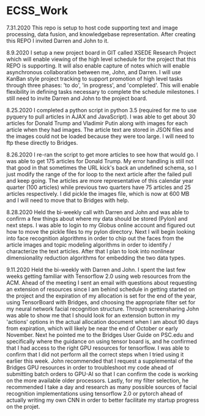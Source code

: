# ECSS_Work
7.31.2020 
This repo is setup to host code supporting text and image processing, data fusion, and knowledgebase representation. After creating this REPO I invited Darren and John to it.

8.9.2020 
I setup a new project board in GIT called XSEDE Research Project which will enable viewing of the high level schedule for the project that this REPO is supporting. It will also enable capture of notes which will enable asynchronous collaboration between me, John, and Darren. I will use KanBan style project tracking to support promotion of high level tasks through three phases: 'to do', 'in progress', and 'completed'. This will enable flexibility in defining tasks necessary to complete the schedule milestones. I still need to invite Darren and John to the project board.

8.25.2020
I completed a python script in python 3.5 (required for me to use pyquery to pull articles in AJAX and JavaScript). I was able to get about 30 articles for Donald Trump and Vladimir Putin along with images for each article when they had images. The article text are stored in JSON files and the images could not be loaded because they were too large. I will need to ftp these directly to Bridges.

8.26.2020
I re-ran the script to get more articles to see how that would go. I was able to get 175 articles for Donald Trump. My error handling is still not that good in that sometimes the URL kick's back an undefined schema, so I just modify the range of the for loop to the next article after the failed pull and keep going. The articles are more representative of this calendar year quarter (100 articles) while previous two quarters have 75 articles and 25 articles respectively. I did pickle the images file, which is now at 600 MB and I will need to move that to Bridges with help. 

8.28.2020
Held the bi-weekly call with Darren and John and was able to confirm a few things about where my data should be stored (Pylon) and next steps. I was able to login to my Globus online account and figured out how to move the pickle files to my pylon directory. Next I will begin looking into face recognition algorithms in order to chip out the faces from the article images and topic modeling algorithms in order to identify / characterize the text articles. After that I plan to look into nonlinear dimensionality reduction algorithms for embedding the two data types.

9.11.2020
Held the bi-weekly with Darren and John. I spent the last few weeks getting familiar with Tensorflow 2.0 using web resources from the ACM. Ahead of the meeting I sent an email with questions about requesting an extension of resources since I am behind schedule in getting started on the project and the expiration of my allocation is set for the end of the year, using TensorBoard with Bridges, and choosing the appropriate filter set for my neural network facial recognition structure. Through screensharing John was able to show me that I should look for an extension button in my 'actions' options in the actual allocation document when I am about 90 days from expiration, which will likely be near the end of October or early November. Next he pointed me to the Bridges User Guide on PSC.edu and specifically where the guidance on using tensor board is, and he confirmed that I had access to the right GPU resources for tensorflow. I was able to confirm that I did not perform all the correct steps when I tried using it earlier this week. John recommended that I request a supplemental of the Bridges GPU resources in order to troubleshoot my code ahead of submitting batch orders to GPU-AI so that I can confirm the code is working on the more available older processors. Lastly, for my filter selection, he recommended I take a day and research as many possible sources of facial recognition implementations using tensorflow 2.0 or pytorch ahead of actually writing my own CNN in order to better facilitate my startup progress on the projet.
